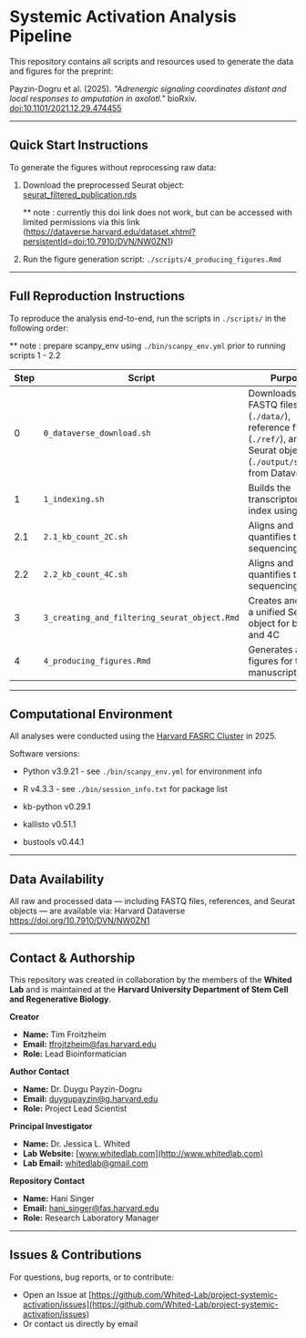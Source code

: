 # Systemic Activation Analysis Pipeline

This repository contains all scripts and resources used to generate the data and figures for the preprint:

Payzin-Dogru et al. (2025). *"Adrenergic signaling coordinates distant and local responses to amputation in axolotl."* bioRxiv. [doi:10.1101/2021.12.29.474455](https://doi.org/10.1101/2021.12.29.474455)


---

## Quick Start Instructions

To generate the figures without reprocessing raw data:

1. Download the preprocessed Seurat object: [seurat_filtered_publication.rds](https://doi.org/10.7910/DVN/NW0ZN1)

   ** note : currently this doi link does not work, but can be accessed with limited permissions via this link (https://dataverse.harvard.edu/dataset.xhtml?persistentId=doi:10.7910/DVN/NW0ZN1)

2. Run the figure generation script:  `./scripts/4_producing_figures.Rmd`


---

## Full Reproduction Instructions

To reproduce the analysis end-to-end, run the scripts in `./scripts/` in the following order:

   ** note : prepare scanpy_env using `./bin/scanpy_env.yml` prior to running scripts 1 - 2.2

| Step | Script                                   | Purpose                                                                 |
|------|------------------------------------------|-------------------------------------------------------------------------|
| 0    | `0_dataverse_download.sh`                | Downloads raw FASTQ files (`./data/`), reference files (`./ref/`), and Seurat objects (`./output/seurat/`) from Dataverse |
| 1    | `1_indexing.sh`                          | Builds the transcriptome index using `kb ref`                          |
| 2.1  | `2.1_kb_count_2C.sh`                     | Aligns and quantifies the 2C sequencing data                           |
| 2.2  | `2.2_kb_count_4C.sh`                     | Aligns and quantifies the 4C sequencing data                           |
| 3    | `3_creating_and_filtering_seurat_object.Rmd` | Creates and filters a unified Seurat object for both 2C and 4C       |
| 4    | `4_producing_figures.Rmd`                | Generates all figures for the manuscript                               |

---

## Computational Environment

All analyses were conducted using the [Harvard FASRC Cluster](https://www.rc.fas.harvard.edu/) in 2025.

Software versions:

- Python v3.9.21 - see `./bin/scanpy_env.yml` for environment info

- R v4.3.3 - see `./bin/session_info.txt` for package list

- kb-python v0.29.1

- kallisto v0.51.1 

- bustools v0.44.1

---

## Data Availability

All raw and processed data — including FASTQ files, references, and Seurat objects — are available via: Harvard Dataverse https://doi.org/10.7910/DVN/NW0ZN1

---

## Contact & Authorship

This repository was created in collaboration by the members of the **Whited Lab** and is maintained at the **Harvard University Department of Stem Cell and Regenerative Biology**.

**Creator**  
- **Name:** Tim Froitzheim  
- **Email:** [tfroitzheim@fas.harvard.edu](mailto:tfroitzheim@fas.harvard.edu)  
- **Role:** Lead Bioinformatician


**Author Contact**  
- **Name:** Dr. Duygu Payzin-Dogru
- **Email:** [duygupayzin@g.harvard.edu](mailto:duygupayzin@g.harvard.edu)  
- **Role:** Project Lead Scientist


**Principal Investigator**  
- **Name:** Dr. Jessica L. Whited  
- **Lab Website:** [www.whitedlab.com](http://www.whitedlab.com)  
- **Lab Email:** [whitedlab@gmail.com](mailto:whitedlab@gmail.com)


**Repository Contact**  
- **Name:** Hani Singer
- **Email:** [hani_singer@fas.harvard.edu](mailto:hani_singer@fas.harvard.edu)  
- **Role:** Research Laboratory Manager

---

## Issues & Contributions

For questions, bug reports, or to contribute:
- Open an Issue at [https://github.com/Whited-Lab/project-systemic-activation/issues](https://github.com/Whited-Lab/project-systemic-activation/issues)
- Or contact us directly by email
